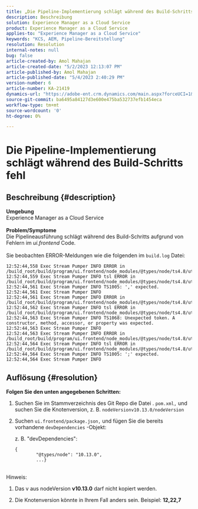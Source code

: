 ```yaml
---
title: „Die Pipeline-Implementierung schlägt während des Build-Schritts fehl.“
description: Beschreibung
solution: Experience Manager as a Cloud Service
product: Experience Manager as a Cloud Service
applies-to: "Experience Manager as a Cloud Service"
keywords: "KCS, AEM, Pipeline-Bereitstellung"
resolution: Resolution
internal-notes: null
bug: false
article-created-by: Amol Mahajan
article-created-date: "5/2/2023 12:13:07 PM"
article-published-by: Amol Mahajan
article-published-date: "5/4/2023 2:40:29 PM"
version-number: 6
article-number: KA-21419
dynamics-url: "https://adobe-ent.crm.dynamics.com/main.aspx?forceUCI=1&pagetype=entityrecord&etn=knowledgearticle&id=ffe00cb1-e2e8-ed11-a7c6-6045bd006149"
source-git-commit: ba6495a84127d3e600e475ba532737efb1454eca
workflow-type: tm+mt
source-wordcount: '0'
ht-degree: 0%

---
```


# Die Pipeline-Implementierung schlägt während des Build-Schritts fehl

## Beschreibung {#description}

<b>Umgebung</b>
<br>Experience Manager as a Cloud Service<br><br>
<b>Problem/Symptome</b>
<br>Die Pipelineausführung schlägt während des Build-Schritts aufgrund von Fehlern im *ui.frontend* Code.<br><br>
Sie beobachten ERROR-Meldungen wie die folgenden im `build.log` Datei:




```
12:52:44,558 Exec Stream Pumper INFO ERROR in /build_root/build/program/ui.frontend/node_modules/@types/node/ts4.8/util.d.ts
12:52:44,559 Exec Stream Pumper INFO tsl ERROR in /build_root/build/program/ui.frontend/node_modules/@types/node/ts4.8/util.d.ts(1485,42)
12:52:44,561 Exec Stream Pumper INFO TS1005: ',' expected.
12:52:44,561 Exec Stream Pumper INFO
12:52:44,561 Exec Stream Pumper INFO ERROR in /build_root/build/program/ui.frontend/node_modules/@types/node/ts4.8/util.d.ts
12:52:44,562 Exec Stream Pumper INFO tsl ERROR in /build_root/build/program/ui.frontend/node_modules/@types/node/ts4.8/util.d.ts(1485,44)
12:52:44,563 Exec Stream Pumper INFO TS1068: Unexpected token. A constructor, method, accessor, or property was expected.
12:52:44,563 Exec Stream Pumper INFO
12:52:44,563 Exec Stream Pumper INFO ERROR in /build_root/build/program/ui.frontend/node_modules/@types/node/ts4.8/util.d.ts
12:52:44,564 Exec Stream Pumper INFO tsl ERROR in /build_root/build/program/ui.frontend/node_modules/@types/node/ts4.8/util.d.ts(1485,57)
12:52:44,564 Exec Stream Pumper INFO TS1005: ';' expected.
12:52:44,564 Exec Stream Pumper INFO
```



## Auflösung {#resolution}

<b>Folgen Sie den unten angegebenen Schritten:</b>
1. Suchen Sie im Stammverzeichnis des Git Repo die Datei . `pom.xml,` und suchen Sie die Knotenversion, z. B. `nodeVersionv10.13.0/nodeVersion`


2. Suchen `ui.frontend/package.json,` und fügen Sie die bereits vorhandene `devDependencies` -Objekt:

   z. B. &quot;devDependencies&quot;:


   ```
   {
           "@types/node": "10.13.0",
           ...}
   ```



<br>Hinweis:<br>


1. Das v aus nodeVersion <b>v10.13.0</b> darf nicht kopiert werden.


2. Die Knotenversion könnte in Ihrem Fall anders sein. Beispiel: <b>12,22,7</b>


